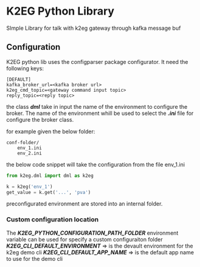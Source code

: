 # K2EG Python Library

SImple Library for talk with k2eg gateway through kafka message buf

## Configuration
K2EG python lib uses the configparser package configurator. It need the following keys:

```
[DEFAULT]
kafka_broker_url=<kafka broker url>
k2eg_cmd_topic=<gateway command input topic>
reply_topic=<reply topic>
```

the class ***dml*** take in input the name of the environment to configure the broker. The name of the environment whill be used to select the ***.ini*** file for configure the broker class.

for example given the below folder:

```
conf-folder/
    env_1.ini
    env_2.ini
```

the below code snippet will take the configuration from the file env_1.ini
```python
from k2eg.dml import dml as k2eg

k = k2eg('env_1')
get_value = k.get('...', 'pva')
```

preconfigurated environment are stored into an internal folder.

### Custom configuration location
The ***K2EG_PYTHON_CONFIGURATION_PATH_FOLDER*** environment variable can be used for specify a custom configuraiton folder
***K2EG_CLI_DEFAULT_ENVIRONMENT*** => is the devault environment for the k2eg demo cli
***K2EG_CLI_DEFAULT_APP_NAME*** => is the default app name to use for the demo cli